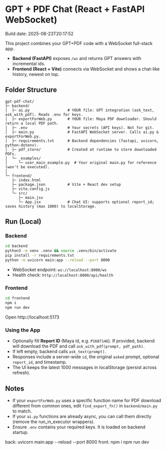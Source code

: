 # GPT + PDF Chat (React + FastAPI WebSocket)

Build date: 2025-08-23T20:17:52

This project combines your GPT+PDF code with a WebSocket full-stack app.

- **Backend (FastAPI)** exposes `/ws` and returns GPT answers with incremental ids.
- **Frontend (React + Vite)** connects via WebSocket and shows a chat-like history, newest on top.

## Folder Structure

```
gpt-pdf-chat/
├─ backend/
│  ├─ ai.py                 # YOUR file: GPT integration (ask_text, ask_with_pdf). Reads .env for keys.
│  ├─ exportForWeb.py       # YOUR file: Maya PDF downloader. Should return a local PDF path.
│  ├─ .env                  # Your secrets (API keys). Not for git.
│  ├─ main.py               # FastAPI WebSocket server. Calls ai.py & exportForWeb.py.
│  ├─ requirements.txt      # Backend dependencies (fastapi, uvicorn, python-dotenv).
│  ├─ pdf_store/            # Created at runtime to store downloaded PDFs.
│  └─ _examples/
│     └─ user_main_example.py  # Your original main.py for reference (won't be executed).
│
└─ frontend/
   ├─ index.html
   ├─ package.json          # Vite + React dev setup
   ├─ vite.config.js
   └─ src/
      ├─ main.jsx
      └─ App.jsx            # Chat UI: supports optional report_id; saves history (max 1000) to localStorage.
```

## Run (Local)

### Backend

```bash
cd backend
python3 -m venv .venv && source .venv/bin/activate
pip install -r requirements.txt
python -m uvicorn main:app --reload --port 8000
```

- WebSocket endpoint: `ws://localhost:8000/ws`
- Health check: `http://localhost:8000/api/health`

### Frontend

```bash
cd frontend
npm i
npm run dev
```

Open http://localhost:5173

### Using the App

- Optionally fill **Report ID** (Maya id, e.g. `P1687146`). If provided, backend will download the PDF and call `ask_with_pdf(prompt, pdf_path)`.
- If left empty, backend calls `ask_text(prompt)`.
- Responses include a server-wide `id`, the original `asked` prompt, optional `report_id`, and timestamp.
- The UI keeps the latest 1000 messages in localStorage (persist across refresh).

## Notes

- If your `exportForWeb.py` uses a specific function name for PDF download different from common ones, edit `find_export_fn()` in `backend/main.py` to match.
- If your `ai.py` functions are already async, you can call them directly (remove the run_in_executor wrappers).
- Ensure `.env` contains your required keys. It is loaded on backend startup.

back:
uvicorn main:app --reload --port 8000
front:
npm i
npm run dev
